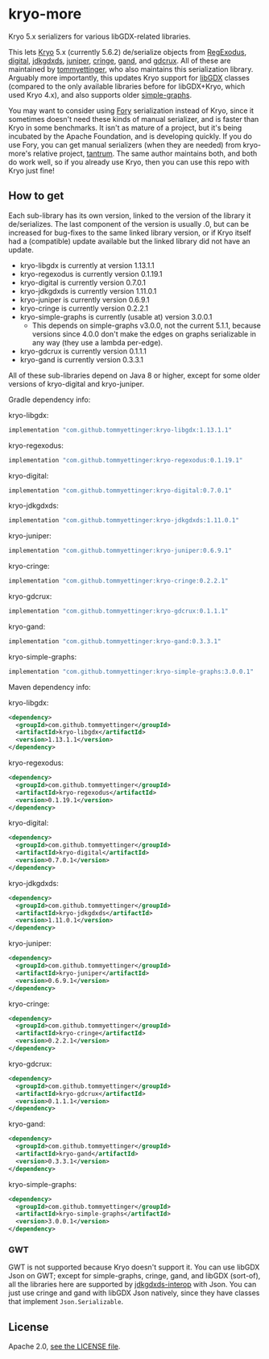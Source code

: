 # kryo-more

Kryo 5.x serializers for various libGDX-related libraries.

This lets [Kryo](https://github.com/EsotericSoftware/kryo) 5.x (currently 5.6.2)
de/serialize objects from [RegExodus](https://github.com/tommyettinger/RegExodus),
[digital](https://github.com/tommyettinger/digital), [jdkgdxds](https://github.com/tommyettinger/jdkgdxds),
[juniper](https://github.com/tommyettinger/juniper), [cringe](https://github.com/tommyettinger/cringe),
[gand](https://github.com/tommyettinger/gand), and [gdcrux](https://github.com/tommyettinger/gdcrux).
All of these are maintained by [tommyettinger](https://github.com/tommyettinger), who also maintains
this serialization library. Arguably more importantly, this updates Kryo
support for [libGDX](https://libgdx.com) classes (compared to the only available libraries
before for libGDX+Kryo, which used Kryo 4.x), and also supports
older [simple-graphs](https://github.com/earlygrey/simple-graphs).

You may want to consider using [Fory](https://fory.apache.org) serialization instead of Kryo, since it
sometimes doesn't need these kinds of manual serializer, and is faster than Kryo in some benchmarks. It isn't
as mature of a project, but it's being incubated by the Apache Foundation, and is developing quickly. If you
do use Fory, you can get manual serializers (when they are needed) from kryo-more's relative project,
[tantrum](https://github.com/tommyettinger/tantrum). The same author maintains both, and both do work well, so if you already use Kryo, then you can
use this repo with Kryo just fine!

## How to get

Each sub-library has its own version, linked to the version of the library it de/serializes.
The last component of the version is usually .0, but can be increased for bug-fixes to the same linked library version,
or if Kryo itself had a (compatible) update available but the linked library did not have an update.

  - kryo-libgdx is currently at version 1.13.1.1
  - kryo-regexodus is currently version 0.1.19.1
  - kryo-digital is currently version 0.7.0.1
  - kryo-jdkgdxds is currently version 1.11.0.1
  - kryo-juniper is currently version 0.6.9.1
  - kryo-cringe is currently version 0.2.2.1
  - kryo-simple-graphs is currently (usable at) version 3.0.0.1
    - This depends on simple-graphs v3.0.0, not the current 5.1.1, because versions since 4.0.0 don't make the edges on
      graphs serializable in any way (they use a lambda per-edge).
  - kryo-gdcrux is currently version 0.1.1.1
  - kryo-gand is currently version 0.3.3.1

All of these sub-libraries depend on Java 8 or higher, except for some older versions of kryo-digital and kryo-juniper.

Gradle dependency info:

kryo-libgdx:

```gradle
implementation "com.github.tommyettinger:kryo-libgdx:1.13.1.1"
```

kryo-regexodus:

```gradle
implementation "com.github.tommyettinger:kryo-regexodus:0.1.19.1"
```

kryo-digital:

```gradle
implementation "com.github.tommyettinger:kryo-digital:0.7.0.1"
```

kryo-jdkgdxds:

```gradle
implementation "com.github.tommyettinger:kryo-jdkgdxds:1.11.0.1"
```

kryo-juniper:

```gradle
implementation "com.github.tommyettinger:kryo-juniper:0.6.9.1"
```

kryo-cringe:

```gradle
implementation "com.github.tommyettinger:kryo-cringe:0.2.2.1"
```

kryo-gdcrux:

```gradle
implementation "com.github.tommyettinger:kryo-gdcrux:0.1.1.1"
```

kryo-gand:

```gradle
implementation "com.github.tommyettinger:kryo-gand:0.3.3.1"
```

kryo-simple-graphs:

```gradle
implementation "com.github.tommyettinger:kryo-simple-graphs:3.0.0.1"
```

Maven dependency info:

kryo-libgdx:

```xml
<dependency>
  <groupId>com.github.tommyettinger</groupId>
  <artifactId>kryo-libgdx</artifactId>
  <version>1.13.1.1</version>
</dependency>
```

kryo-regexodus:

```xml
<dependency>
  <groupId>com.github.tommyettinger</groupId>
  <artifactId>kryo-regexodus</artifactId>
  <version>0.1.19.1</version>
</dependency>
```

kryo-digital:

```xml
<dependency>
  <groupId>com.github.tommyettinger</groupId>
  <artifactId>kryo-digital</artifactId>
  <version>0.7.0.1</version>
</dependency>
```

kryo-jdkgdxds:

```xml
<dependency>
  <groupId>com.github.tommyettinger</groupId>
  <artifactId>kryo-jdkgdxds</artifactId>
  <version>1.11.0.1</version>
</dependency>
```

kryo-juniper:

```xml
<dependency>
  <groupId>com.github.tommyettinger</groupId>
  <artifactId>kryo-juniper</artifactId>
  <version>0.6.9.1</version>
</dependency>
```

kryo-cringe:

```xml
<dependency>
  <groupId>com.github.tommyettinger</groupId>
  <artifactId>kryo-cringe</artifactId>
  <version>0.2.2.1</version>
</dependency>
```

kryo-gdcrux:

```xml
<dependency>
  <groupId>com.github.tommyettinger</groupId>
  <artifactId>kryo-gdcrux</artifactId>
  <version>0.1.1.1</version>
</dependency>
```

kryo-gand:

```xml
<dependency>
  <groupId>com.github.tommyettinger</groupId>
  <artifactId>kryo-gand</artifactId>
  <version>0.3.3.1</version>
</dependency>
```

kryo-simple-graphs:

```xml
<dependency>
  <groupId>com.github.tommyettinger</groupId>
  <artifactId>kryo-simple-graphs</artifactId>
  <version>3.0.0.1</version>
</dependency>
```

### GWT

GWT is not supported because Kryo doesn't support it. You can use libGDX Json on GWT; except for simple-graphs, cringe,
gand, and libGDX (sort-of), all the libraries here are supported by [jdkgdxds-interop](https://github.com/tommyettinger/jdkgdxds_interop) with Json.
You can just use cringe and gand with libGDX Json natively, since they have classes that implement `Json.Serializable`.

## License

Apache 2.0, [see the LICENSE file](LICENSE).